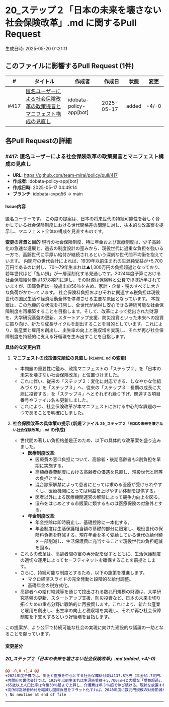 # 20_ステップ２「日本の未来を壊さない社会保険改革」.md に関するPull Request

生成日時: 2025-05-20 01:21:11

## このファイルに影響するPull Request (1件)

| # | タイトル | 作成者 | 作成日 | 状態 | 変更 |
|---|---------|--------|--------|------|------|
| #417 | [匿名ユーザーによる社会保険改革の政策提言とマニフェスト構成の見直し](https://github.com/team-mirai/policy/pull/417) | idobata-policy-app[bot] | 2025-05-17 | added | +4/-0 |

## 各Pull Requestの詳細

### #417: 匿名ユーザーによる社会保険改革の政策提言とマニフェスト構成の見直し

- **URL**: https://github.com/team-mirai/policy/pull/417
- **作成者**: idobata-policy-app[bot]
- **作成日時**: 2025-05-17 04:49:14
- **ブランチ**: idobata-cvpq56 → main

#### Issue内容

匿名ユーザーです。
この度の提案は、日本の将来世代の持続可能性を著しく脅かしている社会保険制度における世代間格差の問題に対し、抜本的な改革案を提示し、マニフェスト全体の構成を見直すものです。

**変更の背景と目的**
現行の社会保険制度、特に年金および医療制度は、少子高齢化の急速な進展と、過去の制度設計の歪みから、現役世代に過重な負担を強いる一方で、高齢世代に手厚い給付が継続されるという深刻な世代間不均衡を抱えています。
内閣府の世代会計によれば、1939年以前生まれの生涯純受益が+5,700万円であるのに対し、70〜79年生まれは▲1,300万円の負担超過となっており、若年世代ほど「払い損」が一層深刻化する見通しです。2024年度予算における社会保障給付費は137.8兆円に達し、その財源は保険料と公費でほぼ折半されていますが、国庫負担は一般歳出の56％を占め、家計・企業・税のすべてに大きな負荷がかかっています。
社会保険料負担およびそれに関連する税負担は現役世代の国民生活や経済活動全体を停滞させる主要な原因となっています。
本提案は、この危機的な状況を打開し、全世代が納得し安心できる持続可能な社会保障制度を再構築することを目指します。そして、改革によって捻出された財源を、大学研究基盤の更新、スタートアップ支援、防災投資といった未来への投資に振り向け、新たな成長サイクルを創出することを目的としています。これにより、新産業と雇用を創出し、出生率の向上と税収増を実現し、それが再び社会保障制度を持続的に支える好循環を生み出すことを目指します。

**具体的な変更内容**

1.  **マニフェストの政策優先順位の見直し (`README.md` の変更)**
    *   本問題の重要性に鑑み、政策マニフェストの「ステップ２」を「日本の未来を壊さない社会保険改革」と位置づけました。
    *   これに伴い、従来の「ステップ２：変化に対応できる、しなやかな仕組みづくり」を「ステップ３」へ、従来の「ステップ３：長期の成長に大胆に投資する」を「ステップ４」へとそれぞれ繰り下げ、関連する項目番号やファイル名も更新しました。
    *   これにより、社会保険改革が本マニフェストにおける中心的な課題の一つであることを明確にしました。

2.  **社会保険改革の具体策の提示 (新規ファイル `20_ステップ２「日本の未来を壊さない社会保険改革」.md` の作成)**
    *   世代間の著しい負担格差是正のため、以下の具体的な改革案を盛り込みました。
        *   **医療制度改革:**
            *   医療費の窓口負担について、高齢者・後期高齢者も3割負担を早期に実施する。
            *   高額療養費制度における高齢者の優遇を見直し、現役世代と同等の負担とする。
            *   混合診療解禁によって患者にとっては求める医療が受けられやすくし、医療機関にとっては利益を上げやすい体制を提供する。
            *   医者以外による医療機関運営の解禁によって競争力向上を図る。
            *   湿布をはじめとする市販薬に類するものは医療保険の対象外とする。
        *   **年金制度改革:**
            *   年金控除は即時廃止し、基礎控除に一本化する。
            *   年金制度は生活保護相当額の基礎的部分に限定し、現役世代の保険料負担を軽減する。現在年金を多く受給している世代の給付額を一部削減し、生活保護費に充当することで現役世代の負担軽減を図る。
    *   これらの改革は、高齢者間の富の再分配を促すとともに、生活保護制度の適切な運用によってセーフティネットを確保することを前提とします。
    *   さらに、持続可能な制度とするため、以下の施策を推進します。
        *   マクロ経済スライドの完全発動と段階的な給付調整。
        *   基礎年金の税方式化。
    *   高齢者への給付縮減等を通じて捻出される数兆円規模の財源は、大学研究基盤の更新、スタートアップ支援、防災投資など、日本の未来を切り拓くための重点分野に戦略的に再投資します。これにより、新たな産業と雇用を創出し、出生率の向上と税収増を実現し、それが再び社会保障制度を下支えするという好循環を目指します。

この提案が、より公平で持続可能な社会の実現に向けた建設的な議論の一助となることを願っています。


#### 変更差分

##### 20_ステップ２「日本の未来を壊さない社会保険改革」.md (added, +4/-0)

```diff
@@ -0,0 +1,4 @@
+2024年度予算では、年金と医療を中心とする社会保障給付費は137.8兆円（年金61.7兆円、医療42.8兆円）で、財源は保険料80.3兆円、公費54.7兆円にほぼ二分される。厚生年金の保険料率は18.3％で頭打ちのまま一方、国庫負担だけで一般歳出の56％を占め、家計・企業・税の三つ巴で負担が膨張している。
+内閣府の世代会計では、1939年以前生まれは生涯純受益＋5,700万円と大幅な「受益超過」、70〜79年生まれは▲1,300万円の「負担超過」と逆転しており、若年世代ほど既に「払い損」が深刻だ。財政検証でも、新規裁定年金の所得代替率は現行約61％から2059年に33〜37％へ低下する見通しで、世代間格差はさらに拡大する。
+65歳以上人口比率は今後30％超まで上昇し、介護費は年３％超で伸び続ける。現状を放置すれば2040年代には保険料と税の合計が可処分所得の３割を超え、消費と投資を圧迫する恐れがある。制度を持続させるには①マクロ経済スライドの完全発動と段階的給付調整、②高齢者医療・介護自己負担の応能見直し、③基礎年金の税方式化と積立強化、④就労延伸と受給開始年齢の柔軟化等、抜本改革が不可欠だ。
+高所得高齢者給付を縮減し国庫負担をフラット化すれば、2040年度に数兆円規模の財源節減が可能との試算もある。こうして捻出した資金を大学研究基盤更新やスタートアップ支援、保育士待遇改善、若者住宅補助、GX・防災投資などへ振り向ければ、新産業と雇用の創出、出生率の底上げ、税収増が期待でき、再び社会保障を下支えする好循環を生み出せる。
\ No newline at end of file
```

---

